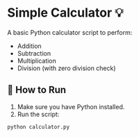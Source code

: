 # Simple Calculator 💡

A basic Python calculator script to perform:
- Addition
- Subtraction
- Multiplication
- Division (with zero division check)

## 🚀 How to Run
1. Make sure you have Python installed.
2. Run the script:
```bash
python calculator.py
